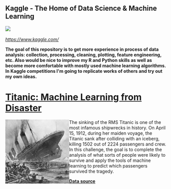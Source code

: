 ## Kaggle - The Home of Data Science & Machine Learning
![](https://www.kaggle.com/static/images/site-logo.png)

*https://www.kaggle.com/*

**The goal of this repository is to get more experience in process of data analysis: collection, processing, cleaning, plotting, feature engineering, etc. Also would be nice to improve my R and Python skills as well as become more comfortable with mostly used machine learning algorithms. In Kaggle competitions I'm going to replicate works of others and try out my own ideas.**

# [Titanic: Machine Learning from Disaster](https://www.kaggle.com/c/titanic#description)
<img align="left" src="/images/titanic_small.png">
The sinking of the RMS Titanic is one of the most infamous shipwrecks in history.  On April 15, 1912, during her maiden voyage, the Titanic sank after colliding with an iceberg, killing 1502 out of 2224 passengers and crew. In this challenge, the goal is to complete the analysis of what sorts of people were likely to survive and apply the tools of machine learning to predict which passengers survived the tragedy. 

[**Data source**](https://www.kaggle.com/c/titanic/data)


